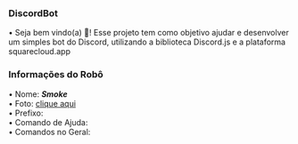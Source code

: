 ### DiscordBot
• Seja bem vindo(a) 👋! Esse projeto tem como objetivo ajudar e desenvolver um simples bot do Discord, utilizando a biblioteca Discord.js e a plataforma squarecloud.app

### Informações do Robô
• Nome: _**Smoke**_
<br>
• Foto: [clique aqui](https://imur.io/perfileefoto)
<br>
• Prefixo:
<br>
• Comando de Ajuda:
<br>
• Comandos no Geral:
<br>
